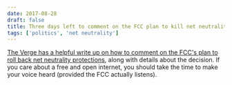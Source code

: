 ```yaml
---
date: 2017-08-28
draft: false
title: Three days left to comment on the FCC plan to kill net neutrality
tags: ['politics', 'net neutrality']
---
```


[The Verge has a helpful write up on how to comment on the FCC's plan to roll back net neutrality protections](https://www.theverge.com/2017/8/28/16211848/net-neutrality-comment-period-closing-soon-fcc), along with details about the decision. If you care about a free and open internet, you should take the time to make your voice heard (provided the FCC actually listens).<!-- excerpt -->
